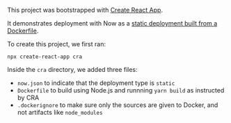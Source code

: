 This project was bootstrapped with [Create React App](https://github.com/facebookincubator/create-react-app).

It demonstrates deployment with Now as a [static deployment built from
a Dockerfile](/blog/dockerfile-static).

To create this project, we first ran:

```
npx create-react-app cra
```

Inside the `cra` directory, we added three files:
- `now.json` to indicate that the deployment type is `static`
- `Dockerfile` to build using Node.js and runnning `yarn build` as instructed by CRA
- `.dockerignore` to make sure only the sources are given to Docker, and not artifacts like `node_modules`
